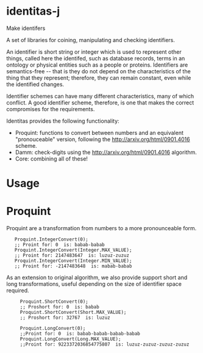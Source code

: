 # identitas-j
Make identifers

A set of libraries for coining, manipulating and checking identifiers.

An identifier is short string or integer which is used to represent other things, called here the identifed, such as database records, terms in an ontology or physical entities such as a people or proteins. Identifiers are semantics-free -- that is they do not depend on the characteristics of the thing that they represent; therefore, they can remain constant, even while the identified changes.

Identifier schemes can have many different characteristics, many of which conflict. A good identifier scheme, therefore, is one that makes the correct compromises for the requirements.

Identitas provides the following functionality:

* Proquint: functions to convert between numbers and an equivalent "pronouceable" version, following the http://arxiv.org/html/0901.4016 scheme.
* Damm: check-digits using the http://arxiv.org/html/0901.4016 algorithm.
* Core: combining all of these!
    
# Usage

# Proquint
  Proquint are a transformation from numbers to a more pronounceable form.
      
       Proquint.IntegerConvert(0);
       ;; Proint for: 0  is: babab-babab
       Proquint.IntegerConvert(Integer.MAX_VALUE); 
       ;; Proint for: 2147483647  is: luzuz-zuzuz
       Proquint.IntegerConvert(Integer.MIN_VALUE);
       ;; Proint for: -2147483648  is: mabab-babab
       
As an extension to original algorithm, we also provide support short and long transformations, useful depending on the size of identifier space required.
        
         Proquint.ShortConvert(0);
         ;; Proshort for: 0  is: babab
         Proquint.ShortConvert(Short.MAX_VALUE);
         ;; Proshort for: 32767  is: luzuz
         
         Proquint.LongConvert(0);
         ;;Proint for: 0  is: babab-babab-babab-babab
         Proquint.LongConvert(Long.MAX_VALUE);
         ;;Proint for: 9223372036854775807  is: luzuz-zuzuz-zuzuz-zuzuz
